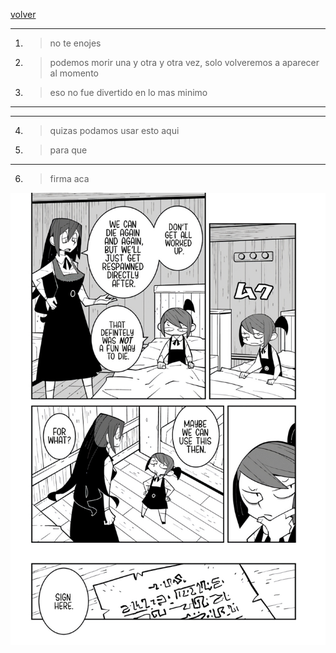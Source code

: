 [volver](./README.md)

---
1. > no te enojes
2. > podemos morir una y otra y otra vez, solo volveremos a aparecer al momento
3. > eso no fue divertido en lo mas minimo
---
---
4. > quizas podamos usar esto aqui
5. > para que
---
6. > firma aca

<img src="./assets/9.jpeg" alt="Pagina" width="600"/>

